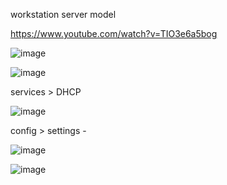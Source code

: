 workstation server model

https://www.youtube.com/watch?v=TIO3e6a5bog

![image](https://user-images.githubusercontent.com/47166768/236784795-d3127406-81f8-4aac-aa03-053555f20910.png)


![image](https://user-images.githubusercontent.com/47166768/236784234-7fdb382e-2012-4732-9d16-d3b1a7659777.png)

services > DHCP 

![image](https://user-images.githubusercontent.com/47166768/236784673-6faf33fb-3842-44ef-a0b2-ab0b34468a0f.png)


config > settings - 

![image](https://user-images.githubusercontent.com/47166768/236785066-6ddcc245-3bbf-4822-856e-b3d6f8039a3e.png)


![image](https://user-images.githubusercontent.com/47166768/236785258-d70724e5-c9fc-4c6e-8a5e-b6364358e584.png)


